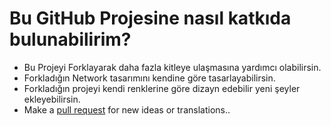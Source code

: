 # Bu GitHub Projesine nasıl katkıda bulunabilirim?

- Bu Projeyi Forklayarak daha fazla kitleye ulaşmasına yardımcı olabilirsin.
- Forkladığın Network tasarımını kendine göre tasarlayabilirsin.
- Forkladığın projeyi kendi renklerine göre dizayn edebilir yeni şeyler ekleyebilirsin.
- Make a [pull request](https://kaguwo.is-inside.me/EheGd9J8.png) for new ideas or translations..
